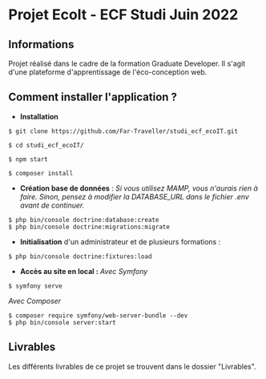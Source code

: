 
# Projet EcoIt - ECF Studi Juin 2022

## Informations

Projet réalisé dans le cadre de la formation Graduate Developer.
Il s'agit d'une plateforme d'apprentissage de l'éco-conception web.

## Comment installer l'application ?
* **Installation**
```
$ git clone https://github.com/Far-Traveller/studi_ecf_ecoIT.git
```
```
$ cd studi_ecf_ecoIT/
```
```
$ npm start
```
```
$ composer install
```
* **Création base de données** : *Si vous utilisez MAMP, vous n'aurais rien à faire. Sinon, pensez à modifier la DATABASE_URL dans le fichier .env avant de continuer.*

```
$ php bin/console doctrine:database:create
$ php bin/console doctrine:migrations:migrate
```
* **Initialisation** d'un administrateur et de plusieurs formations :
```
$ php bin/console doctrine:fixtures:load
```
* **Accès au site en local :**
*Avec Symfony*
```
$ symfony serve
```
*Avec Composer*
```
$ composer require symfony/web-server-bundle --dev
$ php bin/console server:start
```

## Livrables
Les différents livrables de ce projet se trouvent dans le dossier "Livrables".
